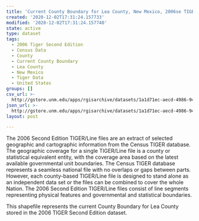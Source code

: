 ```yaml
---
title: 'Current County Boundary for Lea County, New Mexico, 2006se TIGER'
created: '2020-12-02T17:31:24.157733'
modified: '2020-12-02T17:31:24.157740'
state: active
type: dataset
tags:
  - 2006 Tiger Second Edition
  - Census Data
  - County
  - Current County Boundary
  - Lea County
  - New Mexico
  - Tiger Data
  - United States
groups: []
csv_url: >-
  http://gstore.unm.edu/apps/rgisarchive/datasets/1a1d71ec-aecd-4986-9491-06b4f2faf302/tgr2006se_lea_ctycu.derived.csv
json_url: >-
  http://gstore.unm.edu/apps/rgisarchive/datasets/1a1d71ec-aecd-4986-9491-06b4f2faf302/tgr2006se_lea_ctycu.derived.json
layout: post

---
```

The 2006 Second Edition TIGER/Line files are an extract of selected geographic and cartographic information from the Census TIGER database.  The geographic coverage for a single TIGER/Line file is a county or statistical equivalent entity, with the coverage area based on the latest available governmental unit boundaries. The Census TIGER database represents a seamless national file with no overlaps or gaps between parts.  However, each county-based TIGER/Line file is designed to stand alone as an independent data set or the files can be combined to cover the whole Nation.  The 2006 Second Edition  TIGER/Line files consist of line segments representing physical features and governmental and statistical boundaries.  

This shapefile represents the current County Boundary for Lea County stored in the 2006 TIGER Second Edition dataset.

